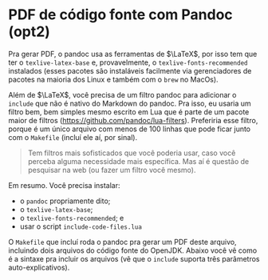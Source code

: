 # PDF de código fonte com Pandoc (opt2)

Pra gerar PDF, o pandoc usa as ferramentas de $\LaTeX$,
por isso tem que ter o `texlive-latex-base` e, provavelmente, o
`texlive-fonts-recommended` instalados (esses pacotes são
instaláveis facilmente via gerenciadores de pacotes na maioria
dos Linux e também com o `brew` no MacOs).

Além de $\LaTeX$, você precisa de um filtro pandoc para
adicionar o `include` que não é nativo do Markdown do pandoc. Pra
isso, eu usaria um filtro bem, bem simples mesmo escrito em Lua que
é parte de um pacote maior de filtros
(https://github.com/pandoc/lua-filters).  Preferiria esse filtro,
porque é um único arquivo com menos de 100 linhas que pode ficar
junto com o `Makefile` (incluí ele aí, por sinal).

> Tem filtros mais sofisticados que você poderia usar, caso você
> perceba alguma necessidade mais específica. Mas aí é questão de
> pesquisar na web (ou fazer um filtro você mesmo).

Em resumo. Você precisa instalar:

- o `pandoc` propriamente dito;
- o `texlive-latex-base`;
- o `texlive-fonts-recommended`; e
- usar o script `include-code-files.lua`

O `Makefile` que incluí roda o pandoc pra gerar um PDF deste
arquivo, incluindo dois arquivos do código fonte do OpenJDK.
Abaixo você vê como é a sintaxe pra incluir os arquivos (vê
que o `include` suporta três parâmetros auto-explicativos).
